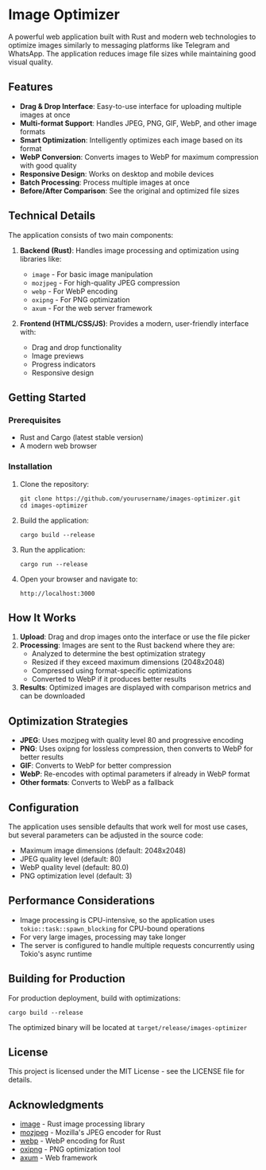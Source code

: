 # Image Optimizer

A powerful web application built with Rust and modern web technologies to optimize images similarly to messaging platforms like Telegram and WhatsApp. The application reduces image file sizes while maintaining good visual quality.

## Features

- **Drag & Drop Interface**: Easy-to-use interface for uploading multiple images at once
- **Multi-format Support**: Handles JPEG, PNG, GIF, WebP, and other image formats
- **Smart Optimization**: Intelligently optimizes each image based on its format
- **WebP Conversion**: Converts images to WebP for maximum compression with good quality
- **Responsive Design**: Works on desktop and mobile devices
- **Batch Processing**: Process multiple images at once
- **Before/After Comparison**: See the original and optimized file sizes

## Technical Details

The application consists of two main components:

1. **Backend (Rust)**: Handles image processing and optimization using libraries like:
   - `image` - For basic image manipulation
   - `mozjpeg` - For high-quality JPEG compression
   - `webp` - For WebP encoding
   - `oxipng` - For PNG optimization
   - `axum` - For the web server framework

2. **Frontend (HTML/CSS/JS)**: Provides a modern, user-friendly interface with:
   - Drag and drop functionality
   - Image previews
   - Progress indicators
   - Responsive design

## Getting Started

### Prerequisites

- Rust and Cargo (latest stable version)
- A modern web browser

### Installation

1. Clone the repository:
   ```
   git clone https://github.com/yourusername/images-optimizer.git
   cd images-optimizer
   ```

2. Build the application:
   ```
   cargo build --release
   ```

3. Run the application:
   ```
   cargo run --release
   ```

4. Open your browser and navigate to:
   ```
   http://localhost:3000
   ```

## How It Works

1. **Upload**: Drag and drop images onto the interface or use the file picker
2. **Processing**: Images are sent to the Rust backend where they are:
   - Analyzed to determine the best optimization strategy
   - Resized if they exceed maximum dimensions (2048x2048)
   - Compressed using format-specific optimizations
   - Converted to WebP if it produces better results
3. **Results**: Optimized images are displayed with comparison metrics and can be downloaded

## Optimization Strategies

- **JPEG**: Uses mozjpeg with quality level 80 and progressive encoding
- **PNG**: Uses oxipng for lossless compression, then converts to WebP for better results
- **GIF**: Converts to WebP for better compression
- **WebP**: Re-encodes with optimal parameters if already in WebP format
- **Other formats**: Converts to WebP as a fallback

## Configuration

The application uses sensible defaults that work well for most use cases, but several parameters can be adjusted in the source code:

- Maximum image dimensions (default: 2048x2048)
- JPEG quality level (default: 80)
- WebP quality level (default: 80.0)
- PNG optimization level (default: 3)

## Performance Considerations

- Image processing is CPU-intensive, so the application uses `tokio::task::spawn_blocking` for CPU-bound operations
- For very large images, processing may take longer
- The server is configured to handle multiple requests concurrently using Tokio's async runtime

## Building for Production

For production deployment, build with optimizations:

```
cargo build --release
```

The optimized binary will be located at `target/release/images-optimizer`

## License

This project is licensed under the MIT License - see the LICENSE file for details.

## Acknowledgments

- [image](https://github.com/image-rs/image) - Rust image processing library
- [mozjpeg](https://github.com/kornelski/mozjpeg-sys) - Mozilla's JPEG encoder for Rust
- [webp](https://github.com/jaredforth/webp) - WebP encoding for Rust
- [oxipng](https://github.com/shssoichiro/oxipng) - PNG optimization tool
- [axum](https://github.com/tokio-rs/axum) - Web framework 